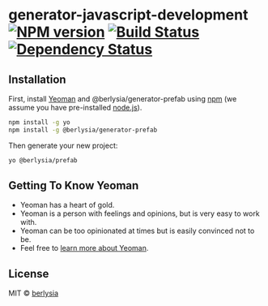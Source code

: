 # generator-javascript-development [![NPM version][npm-image]][npm-url] [![Build Status][travis-image]][travis-url] [![Dependency Status][daviddm-image]][daviddm-url]

>

## Installation

First, install [Yeoman](http://yeoman.io) and @berlysia/generator-prefab using [npm](https://www.npmjs.com/) (we assume you have pre-installed [node.js](https://nodejs.org/)).

```bash
npm install -g yo
npm install -g @berlysia/generator-prefab
```

Then generate your new project:

```bash
yo @berlysia/prefab
```

## Getting To Know Yeoman

- Yeoman has a heart of gold.
- Yeoman is a person with feelings and opinions, but is very easy to work with.
- Yeoman can be too opinionated at times but is easily convinced not to be.
- Feel free to [learn more about Yeoman](http://yeoman.io/).

## License

MIT © [berlysia]()

[npm-image]: https://badge.fury.io/js/generator-javascript-development.svg
[npm-url]: https://npmjs.org/package/generator-javascript-development
[travis-image]: https://travis-ci.org/berlysia/generator-javascript-development.svg?branch=master
[travis-url]: https://travis-ci.org/berlysia/generator-javascript-development
[daviddm-image]: https://david-dm.org/berlysia/generator-javascript-development.svg?theme=shields.io
[daviddm-url]: https://david-dm.org/berlysia/generator-javascript-development
